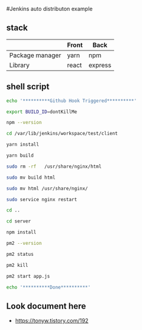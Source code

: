 #Jenkins auto distributon example

## stack
|| Front | Back |
| ------ | ------ | ------ |
| Package manager | yarn | npm |
| Library | react | express |

## shell script
```sh
echo '**********Github Hook Triggered**********'

export BUILD_ID=dontKillMe

npm --version

cd /var/lib/jenkins/workspace/test/client

yarn install

yarn build

sudo rm -rf   /usr/share/nginx/html

sudo mv build html

sudo mv html /usr/share/nginx/

sudo service nginx restart

cd ..

cd server

npm install

pm2 --version

pm2 status

pm2 kill

pm2 start app.js

echo '**********Done**********'
```

## Look document here
- https://tonyw.tistory.com/192
